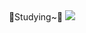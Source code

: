 <div align="center"> 
   📖Studying~📖
   <img src="https://img.shields.io/badge/Spring-6DB33F?style=flat&logo=Spring&logoColor=white"/>

</div>

